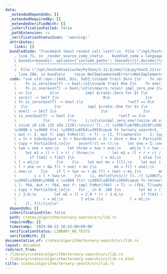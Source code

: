 ```yaml
---
data:
  _extendedDependsOn: []
  _extendedRequiredBy: []
  _extendedVerifiedWith: []
  _isVerificationFailed: false
  _pathExtension: rs
  _verificationStatusIcon: ':warning:'
  attributes:
    links: []
  bundledCode: "Traceback (most recent call last):\n  File \"/opt/hostedtoolcache/Python/3.12.6/x64/lib/python3.12/site-packages/onlinejudge_verify/documentation/build.py\"\
    , line 71, in _render_source_code_stat\n    bundled_code = language.bundle(stat.path,\
    \ basedir=basedir, options={'include_paths': [basedir]}).decode()\n          \
    \         ^^^^^^^^^^^^^^^^^^^^^^^^^^^^^^^^^^^^^^^^^^^^^^^^^^^^^^^^^^^^^^^^^^^^^^^^^^^^^^^^^\n\
    \  File \"/opt/hostedtoolcache/Python/3.12.6/x64/lib/python3.12/site-packages/onlinejudge_verify/languages/rust.py\"\
    , line 288, in bundle\n    raise NotImplementedError\nNotImplementedError\n"
  code: "use std::ops::{Add, Div, Sub};\n\npub trait Zero {\n    fn zero() -> Self;\n\
    \    fn is_zero(&self) -> bool;\n}\n\npub trait One {\n    fn one() -> Self;\n\
    \    fn is_one(&self) -> bool;\n}\n\nmacro_rules! impl_zero_one {\n    ($($t:ty)*)\
    \ => {\n        $(\n            impl $crate::Zero for $t {\n                fn\
    \ zero() -> Self {\n                    0\n                }\n               \
    \ fn is_zero(&self) -> bool {\n                    *self == 0\n              \
    \  }\n            }\n            impl $crate::One for $t {\n                fn\
    \ one() -> Self {\n                    1\n                }\n                fn\
    \ is_one(&self) -> bool {\n                    *self == 1\n                }\n\
    \            }\n        )*\n    };\n}\n\nimpl_zero_one!(usize u8 u16 u32 u64 u128\
    \ isize i8 i16 i32 i64 i128);\n\n/// [l..r] \u3067\u6700\u5C0F\u5024\u3092\u3068\
    \u308B x \u3068 f(x) \u3092\u8FD4\u3059\npub fn ternary_search<I, T>(mut l: I,\
    \ mut r: I, mut f: impl FnMut(I) -> T) -> (I, T)\nwhere\n    I: Copy + Add<Output\
    \ = I> + Sub<Output = I> + Div<Output = I> + Zero + One + PartialOrd,\n    T:\
    \ Copy + PartialOrd,\n{\n    assert!(l <= r);\n    let one = I::one();\n    let\
    \ two = one + one;\n    let three = two + one;\n    while l + two < r {\n    \
    \    let m1 = (l + l + r) / three;\n        let m2 = (l + r + r) / three;\n  \
    \      if f(m1) < f(m2) {\n            r = m2;\n        } else {\n           \
    \ l = m1;\n        }\n    }\n    let mut mn = f(l);\n    let mut i = l;\n    if\
    \ l + one <= r && f(l + one) < mn {\n        mn = f(l + one);\n        i = l +\
    \ one;\n    }\n    if l + two <= r && f(l + two) < mn {\n        mn = f(l + two);\n\
    \        i = l + two;\n    }\n    (i, mn)\n}\n\n/// [l..r] \u3067\u6700\u5C0F\u5024\
    \u3092\u3068\u308B x \u3068 f(x) \u3092\u8FD4\u3059\npub fn ternary_search_f64<T>(mut\
    \ l: f64, mut r: f64, mut f: impl FnMut(f64) -> T) -> (f64, T)\nwhere\n    T:\
    \ Copy + PartialOrd,\n{\n    for _ in 0..100 {\n        let m1 = (l * 2.0 + r)\
    \ / 3.0;\n        let m2 = (l + 2.0 * r) / 3.0;\n        if f(m1) < f(m2) {\n\
    \            r = m2;\n        } else {\n            l = m1;\n        }\n    }\n\
    \    (l, f(l))\n}\n"
  dependsOn: []
  isVerificationFile: false
  path: crates/algorithm/ternary-search/src/lib.rs
  requiredBy: []
  timestamp: '2024-08-15 16:42:08+09:00'
  verificationStatus: LIBRARY_NO_TESTS
  verifiedWith: []
documentation_of: crates/algorithm/ternary-search/src/lib.rs
layout: document
redirect_from:
- /library/crates/algorithm/ternary-search/src/lib.rs
- /library/crates/algorithm/ternary-search/src/lib.rs.html
title: crates/algorithm/ternary-search/src/lib.rs
---
```

